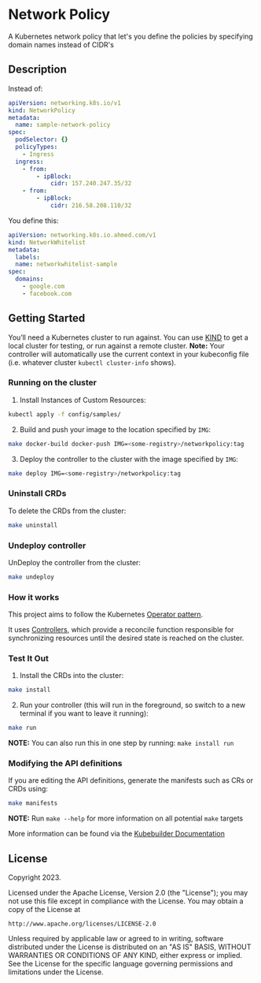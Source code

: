 # Network Policy
A Kubernetes network policy that let's you define the policies by specifying domain names instead of CIDR's

## Description
Instead of:


```yaml
apiVersion: networking.k8s.io/v1
kind: NetworkPolicy
metadata:
  name: sample-network-policy
spec:
  podSelector: {}
  policyTypes:
    - Ingress
  ingress:
    - from:
        - ipBlock:
            cidr: 157.240.247.35/32
    - from:
        - ipBlock:
            cidr: 216.58.208.110/32
```

You define this:

```yaml
apiVersion: networking.k8s.io.ahmed.com/v1
kind: NetworkWhitelist
metadata:
  labels:
  name: networkwhitelist-sample
spec:
  domains:
    - google.com
    - facebook.com
```

## Getting Started
You’ll need a Kubernetes cluster to run against. You can use [KIND](https://sigs.k8s.io/kind) to get a local cluster for testing, or run against a remote cluster.
**Note:** Your controller will automatically use the current context in your kubeconfig file (i.e. whatever cluster `kubectl cluster-info` shows).

### Running on the cluster
1. Install Instances of Custom Resources:

```sh
kubectl apply -f config/samples/
```

2. Build and push your image to the location specified by `IMG`:

```sh
make docker-build docker-push IMG=<some-registry>/networkpolicy:tag
```

3. Deploy the controller to the cluster with the image specified by `IMG`:

```sh
make deploy IMG=<some-registry>/networkpolicy:tag
```

### Uninstall CRDs
To delete the CRDs from the cluster:

```sh
make uninstall
```

### Undeploy controller
UnDeploy the controller from the cluster:

```sh
make undeploy
```

### How it works
This project aims to follow the Kubernetes [Operator pattern](https://kubernetes.io/docs/concepts/extend-kubernetes/operator/).

It uses [Controllers](https://kubernetes.io/docs/concepts/architecture/controller/),
which provide a reconcile function responsible for synchronizing resources until the desired state is reached on the cluster.

### Test It Out
1. Install the CRDs into the cluster:

```sh
make install
```

2. Run your controller (this will run in the foreground, so switch to a new terminal if you want to leave it running):

```sh
make run
```

**NOTE:** You can also run this in one step by running: `make install run`

### Modifying the API definitions
If you are editing the API definitions, generate the manifests such as CRs or CRDs using:

```sh
make manifests
```

**NOTE:** Run `make --help` for more information on all potential `make` targets

More information can be found via the [Kubebuilder Documentation](https://book.kubebuilder.io/introduction.html)

## License

Copyright 2023.

Licensed under the Apache License, Version 2.0 (the "License");
you may not use this file except in compliance with the License.
You may obtain a copy of the License at

    http://www.apache.org/licenses/LICENSE-2.0

Unless required by applicable law or agreed to in writing, software
distributed under the License is distributed on an "AS IS" BASIS,
WITHOUT WARRANTIES OR CONDITIONS OF ANY KIND, either express or implied.
See the License for the specific language governing permissions and
limitations under the License.

